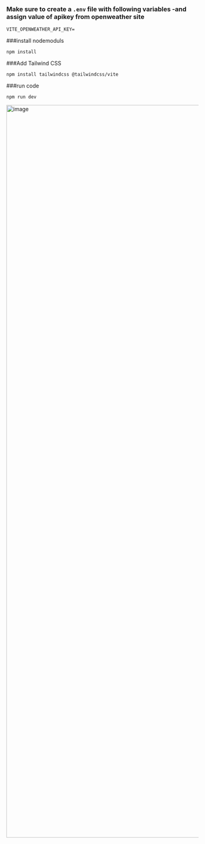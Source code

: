 
### Make sure to create a `.env` file with following variables -and assign value of apikey from openweather site

```
VITE_OPENWEATHER_API_KEY=
```
###install nodemoduls
```
npm install
```
###Add Tailwind CSS
```
npm install tailwindcss @tailwindcss/vite
```

###run code
```
npm run dev
```
<img width="1912" height="1918" alt="image" src="https://github.com/user-attachments/assets/d4b02215-0afe-4a8e-89ba-a610eabed4bc" />

